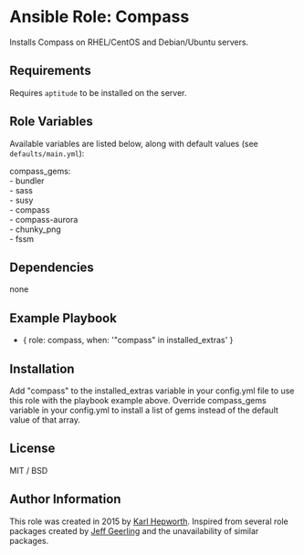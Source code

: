 # Ansible Role: Compass

Installs Compass on RHEL/CentOS and Debian/Ubuntu servers.

## Requirements

Requires `aptitude` to be installed on the server.

## Role Variables

Available variables are listed below, along with default values (see `defaults/main.yml`):

  compass_gems:<br />
    - bundler<br />
    - sass<br />
    - susy<br />
    - compass<br />
    - compass-aurora<br />
    - chunky_png<br />
    - fssm

## Dependencies

  none

## Example Playbook

  - { role: compass, when: '"compass" in installed_extras' }

## Installation

  Add "compass" to the installed_extras variable in your config.yml file to use this role with the playbook example above.
  Override compass_gems variable in your config.yml to install a list of gems instead of the default value of that array.

## License

MIT / BSD

## Author Information

This role was created in 2015 by [Karl Hepworth](https://twitter.com/fubarhouse).
Inspired from several role packages created by [Jeff Geerling](https://github.com/geerlingguy/) and the unavailability of similar packages.
